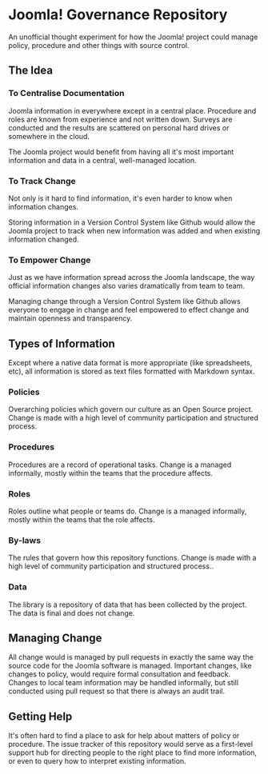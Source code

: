 # Joomla! Governance Repository

An unofficial thought experiment for how the Joomla! project could manage policy, procedure and other things with source control.

## The Idea

### To Centralise Documentation

Joomla information in everywhere except in a central place. Procedure and roles are known from experience and not written down. Surveys are conducted and the results are scattered on personal hard drives or somewhere in the cloud.

The Joomla project would benefit from having all it's most important information and data in a central, well-managed location.

### To Track Change

Not only is it hard to find information, it's even harder to know when information changes.

Storing information in a Version Control System like Github would allow the Joomla project to track when new information was added and when existing information changed.

### To Empower Change

Just as we have information spread across the Joomla landscape, the way official information changes also varies dramatically from team to team.

Managing change through a Version Control System like Github allows everyone to engage in change and feel empowered to effect change and maintain openness and transparency.

## Types of Information

Except where a native data format is more appropriate (like spreadsheets, etc), all information is stored as text files formatted with Markdown syntax.

### Policies

Overarching policies which govern our culture as an Open Source project. Change is made with a high level of community participation and structured process.

### Procedures

Procedures are a record of operational tasks. Change is a managed informally, mostly within the teams that the procedure affects.

### Roles

Roles outline what people or teams do. Change is a managed informally, mostly within the teams that the role affects.

### By-laws

The rules that govern how this repository functions. Change is made with a high level of community participation and structured process..

### Data

The library is a repository of data that has been collected by the project. The data is final and does not change.

## Managing Change

All change would is managed by pull requests in exactly the same way the source code for the Joomla software is managed. Important changes, like changes to policy, would require formal consultation and feedback. Changes to local team information may be handled informally, but still conducted using pull request so that there is always an audit trail.

## Getting Help

It's often hard to find a place to ask for help about matters of policy or procedure. The issue tracker of this repository would serve as a first-level support hub for directing people to the right place to find more information, or even to query how to interpret existing information.
